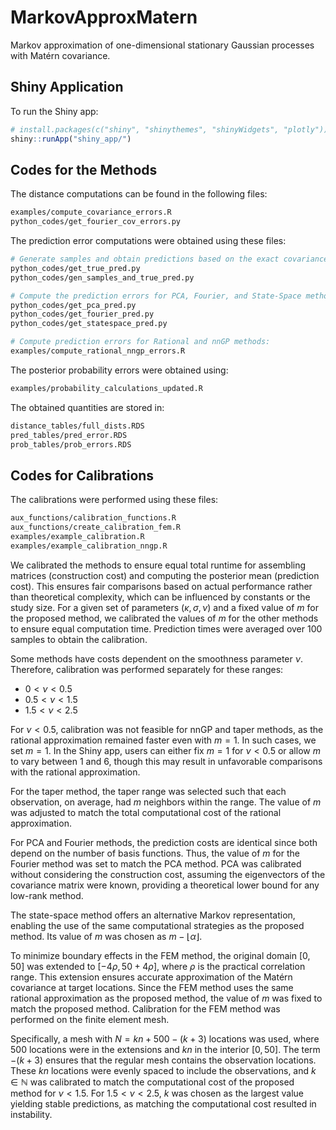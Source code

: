 # MarkovApproxMatern

Markov approximation of one-dimensional stationary Gaussian processes with Matérn covariance.

## Shiny Application

To run the Shiny app:

```r
# install.packages(c("shiny", "shinythemes", "shinyWidgets", "plotly"))
shiny::runApp("shiny_app/")
```

## Codes for the Methods

The distance computations can be found in the following files:

```bash
examples/compute_covariance_errors.R
python_codes/get_fourier_cov_errors.py
```

The prediction error computations were obtained using these files:

```bash
# Generate samples and obtain predictions based on the exact covariance:
python_codes/get_true_pred.py
python_codes/gen_samples_and_true_pred.py

# Compute the prediction errors for PCA, Fourier, and State-Space methods:
python_codes/get_pca_pred.py
python_codes/get_fourier_pred.py
python_codes/get_statespace_pred.py

# Compute prediction errors for Rational and nnGP methods:
examples/compute_rational_nngp_errors.R
```

The posterior probability errors were obtained using:

```bash
examples/probability_calculations_updated.R
```

The obtained quantities are stored in:

```bash
distance_tables/full_dists.RDS
pred_tables/pred_error.RDS
prob_tables/prob_errors.RDS
```

## Codes for Calibrations

The calibrations were performed using these files:

```bash
aux_functions/calibration_functions.R
aux_functions/create_calibration_fem.R
examples/example_calibration.R
examples/example_calibration_nngp.R
```

We calibrated the methods to ensure equal total runtime for assembling matrices (construction cost) and computing the posterior mean (prediction cost). This ensures fair comparisons based on actual performance rather than theoretical complexity, which can be influenced by constants or the study size. For a given set of parameters $(\kappa, \sigma, \nu)$ and a fixed value of $m$ for the proposed method, we calibrated the values of $m$ for the other methods to ensure equal computation time. Prediction times were averaged over 100 samples to obtain the calibration.

Some methods have costs dependent on the smoothness parameter $\nu$. Therefore, calibration was performed separately for these ranges:

- $0 < \nu < 0.5$  
- $0.5 < \nu < 1.5$  
- $1.5 < \nu < 2.5$

For $\nu < 0.5$, calibration was not feasible for nnGP and taper methods, as the rational approximation remained faster even with $m = 1$. In such cases, we set $m = 1$. In the Shiny app, users can either fix $m = 1$ for $\nu < 0.5$ or allow $m$ to vary between 1 and 6, though this may result in unfavorable comparisons with the rational approximation.

For the taper method, the taper range was selected such that each observation, on average, had $m$ neighbors within the range. The value of $m$ was adjusted to match the total computational cost of the rational approximation.

For PCA and Fourier methods, the prediction costs are identical since both depend on the number of basis functions. Thus, the value of $m$ for the Fourier method was set to match the PCA method. PCA was calibrated without considering the construction cost, assuming the eigenvectors of the covariance matrix were known, providing a theoretical lower bound for any low-rank method.

The state-space method offers an alternative Markov representation, enabling the use of the same computational strategies as the proposed method. Its value of $m$ was chosen as $m - \lfloor \alpha \rfloor$.

To minimize boundary effects in the FEM method, the original domain $[0, 50]$ was extended to $[-4\rho, 50 + 4\rho]$, where $\rho$ is the practical correlation range. This extension ensures accurate approximation of the Matérn covariance at target locations. Since the FEM method uses the same rational approximation as the proposed method, the value of $m$ was fixed to match the proposed method. Calibration for the FEM method was performed on the finite element mesh.

Specifically, a mesh with  $N = kn + 500 - (k + 3)$ locations was used, where 500 locations were in the extensions and $kn$ in the interior $[0, 50]$. The term $-(k + 3)$ ensures that the regular mesh contains the observation locations. These $kn$ locations were evenly spaced to include the observations, and $k \in \mathbb{N}$ was calibrated to match the computational cost of the proposed method for $\nu < 1.5$. For $1.5 < \nu < 2.5$, $k$ was chosen as the largest value yielding stable predictions, as matching the computational cost resulted in instability.
